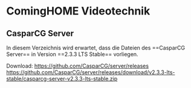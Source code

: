 ComingHOME Videotechnik
=======================

CasparCG Server
---------------

In diesem Verzeichnis wird erwartet, dass die Dateien des ==CasparCG Server== in Version ==2.3.3 LTS Stable== vorliegen.

Download:
https://github.com/CasparCG/server/releases
https://github.com/CasparCG/server/releases/download/v2.3.3-lts-stable/casparcg-server-v2.3.3-lts-stable.zip
